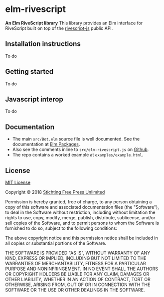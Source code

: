 # elm-rivescript

**An Elm RiveScript library** This library provides an Elm interface for RiveScript built on top of the [rivescript-js](https://github.com/aichaos/rivescript-js) public API.

## Installation instructions

To do

## Getting started

To do

## Javascript interop

To do

## Documentation

* The main `src/Bot.elm` source file is well documented. See the documentation at [Elm Packages](http://package.elm-lang.org/packages/publeaks/elm-rivescript/latest).
* Also see the comments inline to `src/elm-rivescript.js` on [Github](https://github.com/Publeaks/elm-rivescript/blob/master/src/elm-rivescript.js).
* The repo contains a worked example at `examples/example.html`.

## License

[MIT License](https://choosealicense.com/licenses/mit/#)

Copyright &copy; 2018 [Stichting Free Press Unlimited](https://freepressunlimited.org)

Permission is hereby granted, free of charge, to any person obtaining a copy
of this software and associated documentation files (the "Software"), to deal
in the Software without restriction, including without limitation the rights
to use, copy, modify, merge, publish, distribute, sublicense, and/or sell
copies of the Software, and to permit persons to whom the Software is
furnished to do so, subject to the following conditions:

The above copyright notice and this permission notice shall be included in all
copies or substantial portions of the Software.

THE SOFTWARE IS PROVIDED "AS IS", WITHOUT WARRANTY OF ANY KIND, EXPRESS OR
IMPLIED, INCLUDING BUT NOT LIMITED TO THE WARRANTIES OF MERCHANTABILITY,
FITNESS FOR A PARTICULAR PURPOSE AND NONINFRINGEMENT. IN NO EVENT SHALL THE
AUTHORS OR COPYRIGHT HOLDERS BE LIABLE FOR ANY CLAIM, DAMAGES OR OTHER
LIABILITY, WHETHER IN AN ACTION OF CONTRACT, TORT OR OTHERWISE, ARISING FROM,
OUT OF OR IN CONNECTION WITH THE SOFTWARE OR THE USE OR OTHER DEALINGS IN THE
SOFTWARE.

